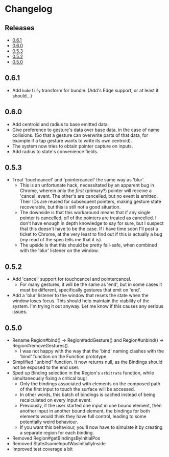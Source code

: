 # Changelog

## Releases

- [0.6.1](#061)
- [0.6.0](#060)
- [0.5.3](#053)
- [0.5.2](#052)
- [0.5.0](#050)

## 0.6.1

- Add `babelify` transform for bundle. (Add's Edge support, or at least it
  should...)

## 0.6.0

- Add centroid and radius to base emitted data.
- Give preference to gesture's data over base data, in the case of name
  collisions. (So that a gesture can overwrite parts of that data, for example
  if a tap gesture wants to write its own centroid).
- The system now tries to obtain pointer capture on inputs.
- Add radius to state's convenience fields.

## 0.5.3

- Treat 'touchcancel' and 'pointercancel' the same way as 'blur'.
    - This is an unfortunate hack, necessitated by an apparent bug in Chrome,
      wherein only the _first_ (primary?) pointer will receive a 'cancel' event.
      The other's are cancelled, but no event is emitted. Their IDs are reused
      for subsequent pointers, making gesture state recoverable, but this is
      still not a good situation.
    - The downside is that this workaround means that if any single pointer is
      cancelled, _all_ of the pointers are treated as cancelled. I don't have
      enough in depth knowledge to say for sure, but I suspect that this doesn't
      have to be the case. If I have time soon I'll post a ticket to Chrome, at
      the very least to find out if this is actually a bug (my read of the spec
      tells me that it is).
    - The upside is that this should be pretty fail-safe, when combined with the
      'blur' listener on the window.

## 0.5.2

- Add 'cancel' support for touchcancel and pointercancel.
    - For many gestures, it will be the same as 'end', but in some cases it must
      be different, specifically gestures that emit on 'end'.
- Add a 'blur' listener to the window that resets the state when the window
  loses focus. This should help maintain the viability of the system. I'm trying
  it out anyway. Let me know if this causes any serious issues.

## 0.5.0

- Rename Region#bind() -> Region#addGesture() and Region#unbind() ->
  Region#removeGestures().
    - I was not happy with the way that the 'bind' naming clashes with the
      'bind' function on the Function prototype.
- Simplified "unbind" function. It now returns null, as the Bindings should not
  be exposed to the end user.
- Sped up Binding selection in the Region's `arbitrate` function, while
  simultaneously fixing a critical bug!
    - Only the bindings associated with elements on the composed path of the
      first input to touch the surface will be accessed.
    - In other words, this batch of bindings is cached instead of being
      recalculated on every input event.
    - Previously, if the user started one input in one bound element, then
      another input in another bound element, the bindings for both elements
      would think they have full control, leading to some potentially weird
      behaviour.
    - If you want this behaviour, you'll now have to simulate it by creating a
      separate region for each binding.
- Removed Region#getBindingsByInitialPos
- Removed State#someInputWasInitiallyInside
- Improved test coverage a bit


